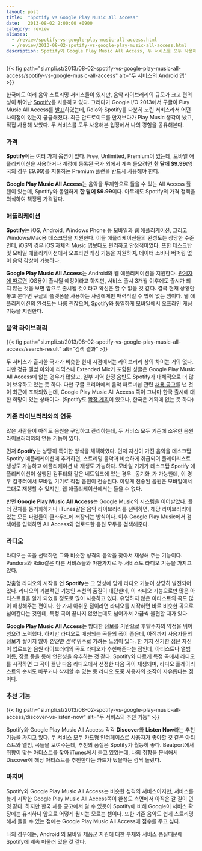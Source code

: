 ```yaml
---
layout: post
title:  "Spotify vs Google Play Music All Access"
date:   2013-08-02 2:00:00 +0900
category: review
aliases:
  - /review/spotify-vs-google-play-music-all-access.html
  - /review/2013-08-02-spotify-vs-google-play-music-all-access.html
description: Spotify와 Google Play Music All Access, 두 서비스를 모두 사용해본 입장에서 나의 경험을 공유해본다.
---
```


{{< fig path="si.mpli.st/2013/08-02-spotify-vs-google-play-music-all-access/spotify-vs-google-music-all-access" alt="두 서비스의 Android 앱" >}}

한국에도 여러 음악 스트리밍 서비스들이 있지만, 음악 라이브러리의 규모가 크고 편의성이 뛰어난 [Spotify](https://www.spotify.com/uk/)를 사용하고 있다. 그러다가 Google I/O 2013에서 구글이 Play Music All Access를 [발표](http://www.theverge.com/2013/5/15/4333464/google-takes-on-spotify-with-google-play-music-all-access)하였는데, Rdio와 Spotify를 다분히 노린 서비스라서 어떤 차이점이 있는지 궁금해졌다. 최근 안드로이드를 만져보다가 Play Music 생각이 났고, 직접 사용해 보았다. 두 서비스를 모두 사용해본 입장에서 나의 경험을 공유해본다.

### 가격

**Spotify**에는 여러 가지 옵션이 있다. Free, Unlimited, Premium이 있는데, 모바일 애플리케이션을 사용하거나 계정에 등록된 국가 외에서 계속 들으려면 **한 달에 $9.99**(영국의 경우 £9.99)를 지불하는 Premium 플랜을 반드시 사용해야 한다.

**Google Play Music All Access**는 음악을 무제한으로 들을 수 있는 All Access 플랜이 있는데, Spotify와 동일하게 **한 달에 $9.99**이다. 아무래도 Spotify의 가격 정책을 의식하여 책정된 가격같다.


### 애플리케이션

**Spotify**는 iOS, Android, Windows Phone 등 모바일과 웹 애플리케이션, 그리고 Windows/Mac용 데스크탑을 지원한다. 이들 애플리케이션들의 완성도는 상당한 수준인데, iOS의 경우 iOS 자체의 Music 앱보다도 편리하고 안정적이었다. 또한 데스크탑 및 모바일 애플리케이션에서 오프라인 캐싱 기능을 지원하여, 데이터 소비나 버퍼링 없이 음악 감상이 가능하다.

**Google Play Music All Access**는 Android와 웹 애플리케이션을 지원한다. [관계자에 따르면](http://www.theverge.com/2013/5/30/4379862/google-play-music-all-access-coming-to-ios) iOS용이 출시될 예정이라고 하지만, 서비스 출시 3개월 이후에도 출시가 되지 않는 것을 보면 앞으로 출시될 것이라고 확신은 할 수 없을 것 같다. 결국 현재 상황만 놓고 본다면 구글의 플랫폼을 사용하는 사람에게만 매력적일 수 밖에 없는 셈이다. 웹 애플리케이션의 완성도는 나름 괜찮으며, Spotify와 동일하게 모바일에서 오프라인 캐싱 기능을 지원한다.


### 음악 라이브러리

{{< fig path="si.mpli.st/2013/08-02-spotify-vs-google-play-music-all-access/search-result" alt="검색 결과" >}}

두 서비스가 출시한 국가가 비슷한 현재 시점에서는 라이브러리 상의 차이는 거의 없다. 다만 정규 앨범 이외에 리믹스나 Extended Mix가 포함된 싱글은 Google Play Music All Access에 없는 경우가 많았고, 일부 지역 한정 음반도 Spotify가 대체적으로 더 많이 보유하고 있는 듯 하다. 다만 구글 코리아에서 음악 파트너쉽 관련 [채용 공고](https://www.google.com/about/jobs/search/#!t=jo&jid=2990001)를 낸 것이 최근에 포착되었는데, Google Play Music All Access 쪽이 그나마 한국 출시에 대한 희망이 있는 상태이다. (Spotify도 [확장 계획](http://blogs.wsj.com/digits/2013/04/16/spotify-expands-into-eight-new-markets/)이 있으나, 한국은 계획에 없는 듯 하다)


### 기존 라이브러리와의 연동

많은 사람들이 아직도 음원을 구입하고 관리하는데, 두 서비스 모두 기존에 소유한 음원 라이브러리와의 연동 기능이 있다.

먼저 **Spotify**는 상당히 특이한 방식을 채택하였다. 먼저 자신이 가진 음악을 데스크탑 Spotify 애플리케이션에 추가하면, 스트리밍 음악과 비슷하게 취급되어 플레이리스트 생성도 가능하고 애플리케이션 내 재생도 가능하다. 모바일 기기가 데스크탑 Spotify 애플리케이션이 실행된 컴퓨터와 같은 네트워크에 있는 경우 _동기화_가 가능한데, 이 경우 컴퓨터에서 모바일 기기로 직접 음원이 전송된다. 이렇게 전송된 음원은 모바일에서 그대로 재생할 수 있지만, 웹 애플리케이션에서는 들을 수 없다.

반면 **Google Play Music All Access**는 Google Music의 시스템을 이어받았다. 폴더 전체를 동기화하거나 iTunes같은 음악 라이브러리를 선택하면, 해당 라이브러리에 있는 모든 파일들이 클라우드에 저장되는 방식이다. 이후 Google Play Music에서 검색어를 입력하면 All Access와 업로드한 음원 모두를 검색해준다.


### 라디오

라디오는 곡을 선택하면 그와 비슷한 성격의 음악을 찾아서 재생해 주는 기능이다. Pandora와 Rdio같은 다른 서비스들와 마찬가지로 두 서비스도 라디오 기능을 가지고 있다.

맞춤형 라디오의 시작을 연 **Spotify**는 그 명성에 맞게 라디오 기능이 상당히 발전되어 있다. 라디오의 기본적인 기능인 추천의 품질이 대단한데, 이 라디오 기능으로만 많은 아티스트들을 알게 되었을 정도로 많이 사용하고 있다. 유명하지 않은 아티스트의 곡도 많이 매칭해주는 편이다. 한 가지 아쉬운 점이라면 라디오를 시작하면 바로 비슷한 곡으로 넘어간다는 것인데, 특정 곡이 끝나지 않았는데도 넘어가서 가끔씩 불편할 때가 있다.

**Google Play Music All Access**는 방대한 정보를 기반으로 후발주자의 약점을 뛰어넘으려 노력했다. 하지만 라디오로 매칭되는 곡들의 폭이 좁은데, 아직까지 사용자들의 정보가 쌓이지 않아 _안전한 선택_ 위주로 가려는 느낌이 있다. 한 가지 신기한 점은 자신이 업로드한 음원 라이브러리의 곡도 라디오가 추천해준다는 점인데, 아티스트나 앨범 이름, 장르 등을 통해 연관성을 유추하는 것 같다. Spotify와 다르게 특정 곡에서 라디오를 시작하면 그 곡이 끝난 다음 라디오에서 선정한 다음 곡이 재생되며, 라디오 플레이리스트의 순서도 바꾸거나 삭제할 수 있는 등 라디오 도중 사용자의 조작이 자유롭다는 점이다.


### 추천 기능

{{< fig path="si.mpli.st/2013/08-02-spotify-vs-google-play-music-all-access/discover-vs-listen-now" alt="두 서비스의 추천 기능" >}}

Spotify와 Google Play Music All Access 각각 **Discover**와 **Listen Now**라는 추천 기능을 가지고 있다. 두 서비스 모두 카드형 인터페이스로 사용자가 좋아할 것 같은 아티스트와 앨범, 곡들을 보여주는데, 추천의 품질은 Spotify가 월등히 좋다. Beatport에서 취향이 맞는 아티스트를 찾아 iTunes에서 듣고 있었는데, 나의 취향을 분석해서 Discover에 해당 아티스트를 추천한다는 카드가 떴을때는 깜짝 놀랐다.


### 마치며

Spotify와 Google Play Music All Access는 비슷한 성격의 서비스이지만, 서비스를 늦게 시작한 Google Play Music All Access쪽이 완성도 측면에서 아직은 갈 길이 먼 것 같다. 하지만 한국 채용 공고에서 알 수 있듯이 Spotify에 비해 Google이 서비스 확장에는 유리하니 앞으로 어떻게 될지는 모르는 셈이다. 또한 기존 음악도 쉽게 스트리밍해서 들을 수 있는 점에는 Google Play Music All Access에 점수를 주고 싶다.

나의 경우에는, Android 외 모바일 제품군 지원에 대한 부재와 서비스 품질때문에 Spotify에 계속 머물러 있을 것 같다.
